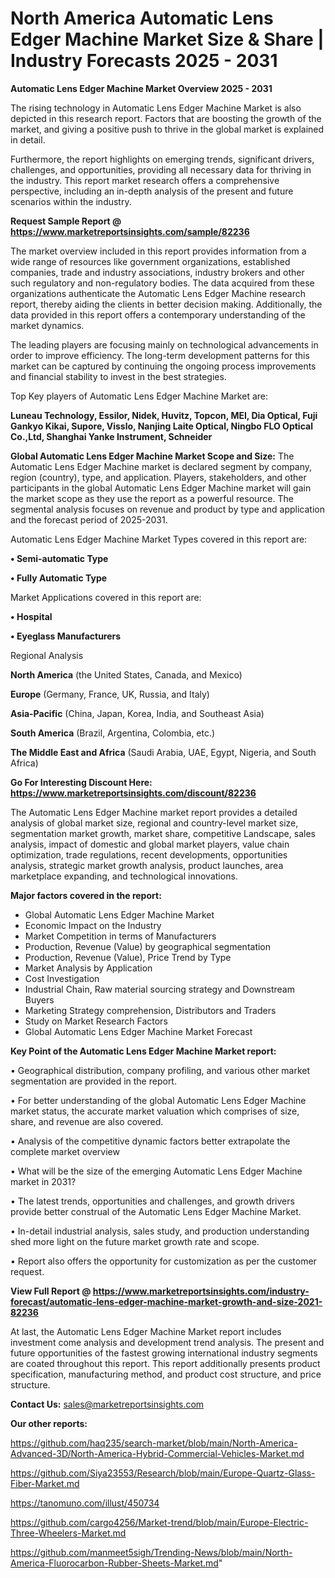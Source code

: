 # North America Automatic Lens Edger Machine Market Size & Share | Industry Forecasts 2025 - 2031

<Strong> Automatic Lens Edger Machine Market Overview 2025 - 2031</strong>

The rising technology in Automatic Lens Edger Machine Market is also depicted in this research report. Factors that are boosting the growth of the market, and giving a positive push to thrive in the global market is explained in detail.

Furthermore, the report highlights on emerging trends, significant drivers, challenges, and opportunities, providing all necessary data for thriving in the industry. This report market research offers a comprehensive perspective, including an in-depth analysis of the present and future scenarios within the industry.

<strong>Request Sample Report @ <a href=https://www.marketreportsinsights.com/sample/82236>https://www.marketreportsinsights.com/sample/82236</a></strong>

The market overview included in this report provides information from a wide range of resources like government organizations, established companies, trade and industry associations, industry brokers and other such regulatory and non-regulatory bodies. The data acquired from these organizations authenticate the Automatic Lens Edger Machine research report, thereby aiding the clients in better decision making. Additionally, the data provided in this report offers a contemporary understanding of the market dynamics.

The leading players are focusing mainly on technological advancements in order to improve efficiency. The long-term development patterns for this market can be captured by continuing the ongoing process improvements and financial stability to invest in the best strategies.

Top Key players of Automatic Lens Edger Machine Market are:

<strong>Luneau Technology, Essilor, Nidek, Huvitz, Topcon, MEI, Dia Optical, Fuji Gankyo Kikai, Supore, Visslo, Nanjing Laite Optical, Ningbo FLO Optical Co.,Ltd, Shanghai Yanke Instrument, Schneider</strong>

<strong><b>Global Automatic Lens Edger Machine Market Scope and Size:</b></strong>
The Automatic Lens Edger Machine market is declared segment by company, region (country), type, and application. Players, stakeholders, and other participants in the global Automatic Lens Edger Machine market will gain the market scope as they use the report as a powerful resource. The segmental analysis focuses on revenue and product by type and application and the forecast period of 2025-2031.

Automatic Lens Edger Machine Market Types covered in this report are:

<strong>• Semi-automatic Type

• Fully Automatic Type</strong>

Market Applications covered in this report are:

<strong>• Hospital

• Eyeglass Manufacturers</strong> 

Regional Analysis

<strong>North America</strong> (the United States, Canada, and Mexico)

<strong>Europe</strong> (Germany, France, UK, Russia, and Italy)

<strong>Asia-Pacific</strong> (China, Japan, Korea, India, and Southeast Asia)

<strong>South America</strong> (Brazil, Argentina, Colombia, etc.)

<strong>The Middle East and Africa</strong> (Saudi Arabia, UAE, Egypt, Nigeria, and South Africa)

<strong>Go For Interesting Discount Here: <a href=https://www.marketreportsinsights.com/discount/82236>https://www.marketreportsinsights.com/discount/82236</a></strong>

The Automatic Lens Edger Machine market report provides a detailed analysis of global market size, regional and country-level market size, segmentation market growth, market share, competitive Landscape, sales analysis, impact of domestic and global market players, value chain optimization, trade regulations, recent developments, opportunities analysis, strategic market growth analysis, product launches, area marketplace expanding, and technological innovations.

<strong><b>Major factors covered in the report:</b></strong>
<ul>
  <li>Global Automatic Lens Edger Machine Market </li>
  <li>Economic Impact on the Industry</li>
  <li>Market Competition in terms of Manufacturers</li>
  <li>Production, Revenue (Value) by geographical segmentation</li>
  <li>Production, Revenue (Value), Price Trend by Type</li>
  <li>Market Analysis by Application</li>
  <li>Cost Investigation</li>
  <li>Industrial Chain, Raw material sourcing strategy and Downstream Buyers</li>
  <li>Marketing Strategy comprehension, Distributors and Traders</li>
  <li>Study on Market Research Factors</li>
  <li>Global Automatic Lens Edger Machine Market Forecast</li>
</ul>

<strong><b>Key Point of the Automatic Lens Edger Machine Market report:</b></strong>

• Geographical distribution, company profiling, and various other market segmentation are provided in the report.

• For better understanding of the global Automatic Lens Edger Machine market status, the accurate market valuation which comprises of size, share, and revenue are also covered.

• Analysis of the competitive dynamic factors better extrapolate the complete market overview

• What will be the size of the emerging Automatic Lens Edger Machine market in 2031?

• The latest trends, opportunities and challenges, and growth drivers provide better construal of the Automatic Lens Edger Machine Market.

• In-detail industrial analysis, sales study, and production understanding shed more light on the future market growth rate and scope.

• Report also offers the opportunity for customization as per the customer request.

<strong><b>View Full Report @ <a href=https://www.marketreportsinsights.com/industry-forecast/automatic-lens-edger-machine-market-growth-and-size-2021-82236>https://www.marketreportsinsights.com/industry-forecast/automatic-lens-edger-machine-market-growth-and-size-2021-82236</a></b></strong>


At last, the Automatic Lens Edger Machine Market report includes investment come analysis and development trend analysis. The present and future opportunities of the fastest growing international industry segments are coated throughout this report. This report additionally presents product specification, manufacturing method, and product cost structure, and price structure.

<strong>Contact Us:</strong>
sales@marketreportsinsights.com

<strong>Our other reports:</strong>

<a href=https://github.com/haq235/search-market/blob/main/North-America-Advanced-3D/North-America-Hybrid-Commercial-Vehicles-Market.md>https://github.com/haq235/search-market/blob/main/North-America-Advanced-3D/North-America-Hybrid-Commercial-Vehicles-Market.md</a>

<a href=https://github.com/Siya23553/Research/blob/main/Europe-Quartz-Glass-Fiber-Market.md>https://github.com/Siya23553/Research/blob/main/Europe-Quartz-Glass-Fiber-Market.md</a>

<a href=https://tanomuno.com/illust/450734>https://tanomuno.com/illust/450734</a>

<a href=https://github.com/cargo4256/Market-trend/blob/main/Europe-Electric-Three-Wheelers-Market.md>https://github.com/cargo4256/Market-trend/blob/main/Europe-Electric-Three-Wheelers-Market.md</a>

<a href=https://github.com/manmeet5sigh/Trending-News/blob/main/North-America-Fluorocarbon-Rubber-Sheets-Market.md>https://github.com/manmeet5sigh/Trending-News/blob/main/North-America-Fluorocarbon-Rubber-Sheets-Market.md</a>"
